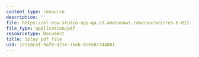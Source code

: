 ```yaml
---
content_type: resource
description: ''
file: https://ol-ocw-studio-app-qa.s3.amazonaws.com/courses/res-6-012-introduction-to-probability-spring-2018/1c51dcaf9af8d21e35eb8c6507344801_yJsO5955ZE.pdf
file_type: application/pdf
resourcetype: Document
title: 3play pdf file
uid: 1c51dcaf-9af8-d21e-35eb-8c6507344801
---
```

